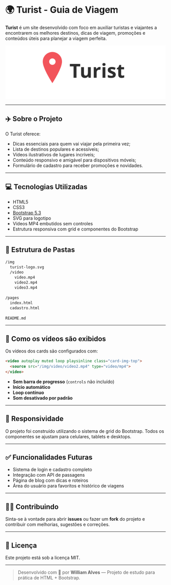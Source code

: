 
# 🌍 Turist - Guia de Viagem

**Turist** é um site desenvolvido com foco em auxiliar turistas e viajantes a encontrarem os melhores destinos, dicas de viagem, promoções e conteúdos úteis para planejar a viagem perfeita.

![Turist Logo](./img/turist-logo.svg)

---

## ✈️ Sobre o Projeto

O Turist oferece:
- Dicas essenciais para quem vai viajar pela primeira vez;
- Lista de destinos populares e acessíveis;
- Vídeos ilustrativos de lugares incríveis;
- Conteúdo responsivo e amigável para dispositivos móveis;
- Formulário de cadastro para receber promoções e novidades.

---

## 💻 Tecnologias Utilizadas

- HTML5
- CSS3
- [Bootstrap 5.3](https://getbootstrap.com/)
- SVG para logotipo
- Vídeos MP4 embutidos sem controles
- Estrutura responsiva com grid e componentes do Bootstrap

---

## 📁 Estrutura de Pastas

```
/img
  turist-logo.svg
  /video
    video.mp4
    video2.mp4
    video3.mp4

/pages
  index.html
  cadastro.html

README.md
```

---

## 🎥 Como os vídeos são exibidos

Os vídeos dos cards são configurados com:

```html
<video autoplay muted loop playsinline class="card-img-top">
  <source src="/img/video/video2.mp4" type="video/mp4">
</video>
```

- **Sem barra de progresso** (`controls` não incluído)
- **Início automático**
- **Loop contínuo**
- **Som desativado por padrão**

---

## 📱 Responsividade

O projeto foi construído utilizando o sistema de grid do Bootstrap. Todos os componentes se ajustam para celulares, tablets e desktops.

---

## ✅ Funcionalidades Futuras

- Sistema de login e cadastro completo
- Integração com API de passagens
- Página de blog com dicas e roteiros
- Área do usuário para favoritos e histórico de viagens

---

## 🙋‍♂️ Contribuindo

Sinta-se à vontade para abrir **issues** ou fazer um **fork** do projeto e contribuir com melhorias, sugestões e correções.

---

## 📃 Licença

Este projeto está sob a licença MIT.

---

> Desenvolvido com 💙 por **William Alves** — Projeto de estudo para prática de HTML + Bootstrap.
